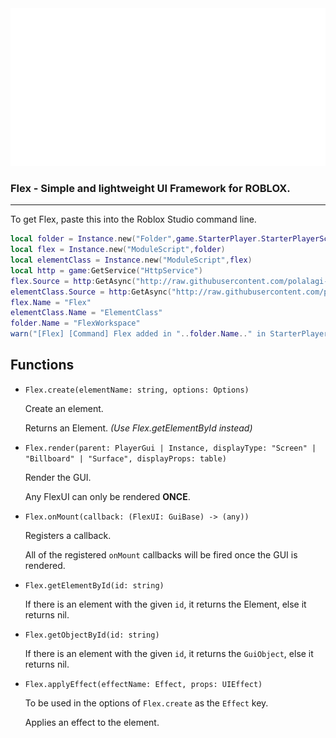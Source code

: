 <img src="Assets/FlexLandscape.png" alt="Flex" width="512px">

### Flex - Simple and lightweight UI Framework for ROBLOX.

---

To get Flex, paste this into the Roblox Studio command line.

```lua
local folder = Instance.new("Folder",game.StarterPlayer.StarterPlayerScripts)
local flex = Instance.new("ModuleScript",folder)
local elementClass = Instance.new("ModuleScript",flex)
local http = game:GetService("HttpService")
flex.Source = http:GetAsync("http://raw.githubusercontent.com/polalagi-dev/Flex/main/Flex.lua")
elementClass.Source = http:GetAsync("http://raw.githubusercontent.com/polalagi-dev/Flex/main/ElementClass.lua")
flex.Name = "Flex"
elementClass.Name = "ElementClass"
folder.Name = "FlexWorkspace"
warn("[Flex] [Command] Flex added in "..folder.Name.." in StarterPlayerScripts.")
```

## Functions

- `Flex.create(elementName: string, options: Options)`

  Create an element.

  Returns an Element. _(Use Flex.getElementById instead)_

- `Flex.render(parent: PlayerGui | Instance, displayType: "Screen" | "Billboard" | "Surface", displayProps: table)`

  Render the GUI.

  Any FlexUI can only be rendered **ONCE**.

- `Flex.onMount(callback: (FlexUI: GuiBase) -> (any))`

  Registers a callback.

  All of the registered `onMount` callbacks will be fired once the GUI is rendered.

- `Flex.getElementById(id: string)`

  If there is an element with the given `id`, it returns the Element, else it returns nil.

- `Flex.getObjectById(id: string)`

  If there is an element with the given `id`, it returns the `GuiObject`, else it returns nil.

- `Flex.applyEffect(effectName: Effect, props: UIEffect)`

  To be used in the options of `Flex.create` as the `Effect` key.

  Applies an effect to the element.
